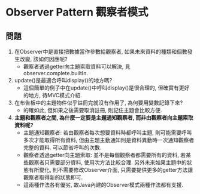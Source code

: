 # Observer Pattern 觀察者模式

## 問題
1. 在Observer中是直接把數據當作參數給觀察者, 如果未來資料的種類和個數發生改變, 該如何因應呢?
	* 觀察者透過getter向主題索取資料可以解決, 見observer.complete.builtIn.
1. update()是最適合呼叫display()的地方嗎?
	* 這個簡單的例子中在update()中呼叫display()是很合理的, 但確實有更好的地方, 待MVC模式介紹.
1. 在布告板中的主題物件似乎註冊完就沒有作用了, 為何要用變數記錄下來?
	* 的確如此, 但如果之後需要取消註冊, 則記住主題會比較方便.
1. __主題和觀察者之間, 為什麼一定要是主題通知觀察者, 而非由觀察者向主題索取資料呢?__
	* 主題通知觀察者: 若由觀察者每次想要資料時都呼叫主題, 則可能需要呼叫多次才能取得所有資料, 但由主題主動通知則是資料異動時一次通知觀察者完整的資料. 可以節省呼叫的次數.
	* 觀察者透過getter向主題索取: 並不是每個觀察者都需要所有的資料, 若某些觀察者只需要部分資料, 使用次方法比較合理. 另外未來如果主題中的狀態有所變化, 則不需要修改Observer介面, 只需要提供更多的getter方法讓觀察者取得新的狀態即可.
	* 這兩種作法各有優劣, 故Java內建的Observer模式兩種作法都有支援.
